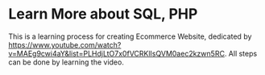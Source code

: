 # Learn More about SQL, PHP

This is a learning process for creating Ecommerce Website, dedicated by https://www.youtube.com/watch?v=MAEg9cwi4aY&list=PLHdjLtO7x0fVCRKlIsQVM0aec2kzwn5RC. All steps can be done by learning the video.
